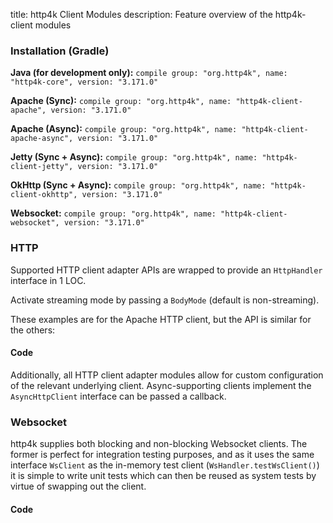title: http4k Client Modules
description: Feature overview of the http4k-client modules

### Installation (Gradle)
**Java (for development only):** ```compile group: "org.http4k", name: "http4k-core", version: "3.171.0"```

**Apache (Sync):** ```compile group: "org.http4k", name: "http4k-client-apache", version: "3.171.0"```

**Apache (Async):** ```compile group: "org.http4k", name: "http4k-client-apache-async", version: "3.171.0"```

**Jetty (Sync + Async):** ```compile group: "org.http4k", name: "http4k-client-jetty", version: "3.171.0"```

**OkHttp (Sync + Async):** ```compile group: "org.http4k", name: "http4k-client-okhttp", version: "3.171.0"```

**Websocket:** ```compile group: "org.http4k", name: "http4k-client-websocket", version: "3.171.0"```

### HTTP
Supported HTTP client adapter APIs are wrapped to provide an `HttpHandler` interface in 1 LOC.

Activate streaming mode by passing a `BodyMode` (default is non-streaming).

These examples are for the Apache HTTP client, but the API is similar for the others:

#### Code [<img class="octocat"/>](https://github.com/http4k/http4k/blob/master/src/docs/guide/modules/clients/example_http.kt)
<script src="https://gist-it.appspot.com/https://github.com/http4k/http4k/blob/master/src/docs/guide/modules/clients/example_http.kt"></script>

Additionally, all HTTP client adapter modules allow for custom configuration of the relevant underlying client. Async-supporting clients implement the `AsyncHttpClient` interface can be passed a callback.

### Websocket
http4k supplies both blocking and non-blocking Websocket clients. The former is perfect for integration testing purposes, and as it uses the same interface `WsClient` as the in-memory test client (`WsHandler.testWsClient()`) it is simple to write unit tests which can then be reused as system tests by virtue of swapping out the client.

#### Code [<img class="octocat"/>](https://github.com/http4k/http4k/blob/master/src/docs/guide/modules/clients/example_websocket.kt)
<script src="https://gist-it.appspot.com/https://github.com/http4k/http4k/blob/master/src/docs/guide/modules/clients/example_websocket.kt"></script>

